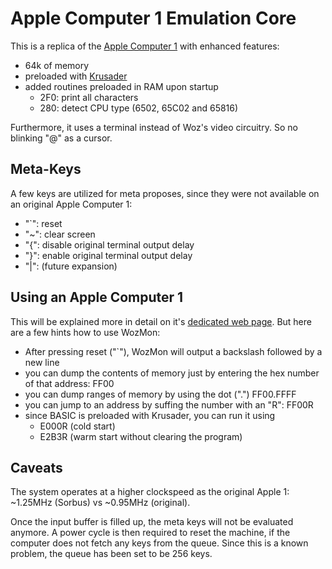 Apple Computer 1 Emulation Core
===============================

This is a replica of the
[Apple Computer 1](https://en.wikipedia.org/wiki/Apple_I)
with enhanced features:
- 64k of memory
- preloaded with [Krusader](https://github.com/st3fan/krusader)
- added routines preloaded in RAM upon startup
  - 2F0: print all characters
  - 280: detect CPU type (6502, 65C02 and 65816)

Furthermore, it uses a terminal instead of Woz's video circuitry. So no
blinking "@" as a cursor.

Meta-Keys
---------
A few keys are utilized for meta proposes, since they were not available
on an original Apple Computer 1:
- "`": reset
- "~": clear screen
- "{": disable original terminal output delay
- "}": enable original terminal output delay
- "|": (future expansion)

Using an Apple Computer 1
-------------------------
This will be explained more in detail on it's
[dedicated web page](https://xayax.net/sorbus/examples_apple1.php). But
here are a few hints how to use WozMon:
- After pressing reset ("`"), WozMon will output a backslash followed by
  a new line
- you can dump the contents of memory just by entering the hex number
  of that address: FF00
- you can dump ranges of memory by using the dot (".") FF00.FFFF
- you can jump to an address by suffing the number with an "R": FF00R
- since BASIC is preloaded with Krusader, you can run it using
  - E000R (cold start)
  - E2B3R (warm start without clearing the program)

Caveats
-------
The system operates at a higher clockspeed as the original Apple 1:
~1.25MHz (Sorbus) vs ~0.95MHz (original).

Once the input buffer is filled up, the meta keys will not be evaluated
anymore. A power cycle is then required to reset the machine, if the
computer does not fetch any keys from the queue. Since this is a known
problem, the queue has been set to be 256 keys.
